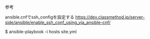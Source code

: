 参考

ansible.cnfでssh_configを設定する
https://dev.classmethod.jp/server-side/ansible/enable_ssh_conf_using_via_ansible-cnf/

$ ansible-playbook -i hosts site.yml
